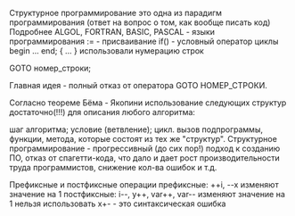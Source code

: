 Структурное программирование
это одна из парадигм программирования (ответ на вопрос о том, как вообще писать код) Подробнее
ALGOL, FORTRAN, BASIC, PASCAL - языки программирования := - присваивание if() - условный оператор циклы begin ... end; { ... } использовали нумерацию строк

GOTO номер_строки;

Главная идея - полный отказ от оператора GOTO НОМЕР_СТРОКИ.

Согласно теореме Бёма - Якопини использование следующих структур достаточно(!!!) для описания любого алгоритма:

шаг алгоритма;
условие (ветвление);
цикл.
вызов подпрограммы, функции, метода, которые состоят из тех же "структур".
Структурное программирование - прогрессивный (до сих пор!) подход к созданию ПО, отказ от спагетти-кода, что дало и дает рост производительности труда программистов, снижение кол-ва ошибок и т.д.

Префиксные и постфиксные операции
префиксные: ++i, --x изменяют значение на 1 постфиксные: i--, y++, var++, var-- изменяют значение на 1 нельзя использовать x+- - это синтаксическая ошибка
